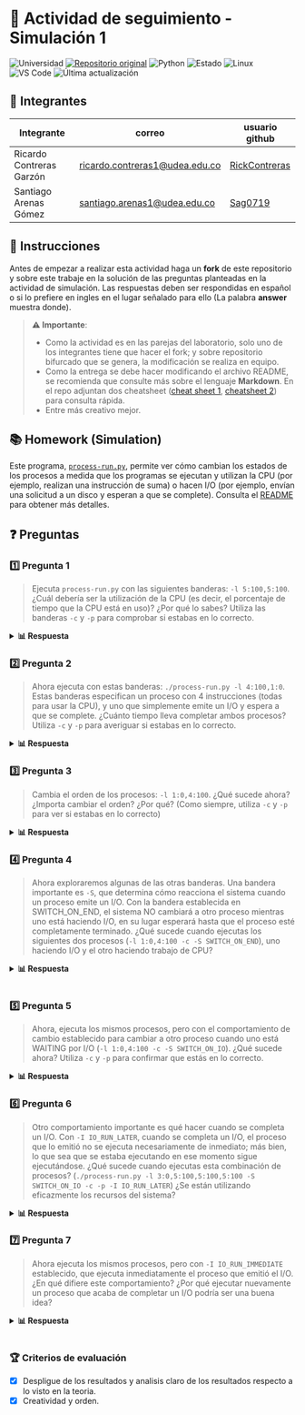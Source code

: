 # 🧪 Actividad de seguimiento - Simulación 1

![Universidad](https://img.shields.io/badge/Universidad-UdeA-green)
[![Repositorio original](https://img.shields.io/badge/Repositorio%20original-GitHub-lightgrey?logo=github)](https://github.com/udea-so/actividad-simulacion1)
![Python](https://img.shields.io/badge/Python-3.12.1-blue?logo=python&logoColor=white)
![Estado](https://img.shields.io/badge/Estado-Finalizado-yellow)
![Linux](https://img.shields.io/badge/SO-Linux-important?logo=linux)
![VS Code](https://img.shields.io/badge/Editor-VS%20Code-blue?logo=visualstudiocode)
![Última actualización](https://img.shields.io/badge/Última%20actualización-Abril%202025-orange)
## 👥 Integrantes

|Integrante|correo|usuario github|
|---|---|---|
| Ricardo Contreras Garzón | ricardo.contreras1@udea.edu.co | [RickContreras](https://github.com/RickContreras) |
| Santiago Arenas Gómez | santiago.arenas1@udea.edu.co |[Sag0719](https://github.com/Sag0719)|

## 📝 Instrucciones

Antes de empezar a realizar esta actividad haga un **fork** de este repositorio y sobre este trabaje en la solución de las preguntas planteadas en la actividad de simulación. Las respuestas deben ser respondidas en español o si lo prefiere en ingles en el lugar señalado para ello (La palabra **answer** muestra donde).

> **⚠️ Importante**:
> * Como la actividad es en las parejas del laboratorio, solo uno de los integrantes tiene que hacer el fork; y sobre repositorio bifurcado que se genera, la modificación se realiza en equipo.
> * Como la entrega se debe hacer modificando el archivo README, se recomienda que consulte más sobre el lenguaje **Markdown**. En el repo adjuntan dos cheatsheet ([cheat sheet 1](Markdown_Cheat_Sheet.pdf), [cheatsheet 2](markdown-cheatsheet.pdf)) para consulta rápida.
> * Entre más creativo mejor.

## 📚 Homework (Simulation)

Este programa, [`process-run.py`](process-run.py), permite ver cómo cambian los estados de los procesos a medida que los programas se ejecutan y utilizan la CPU (por ejemplo, realizan una instrucción de suma) o hacen I/O (por ejemplo, envían una solicitud a un disco y esperan a que se complete). Consulta el [README](https://github.com/remzi-arpacidusseau/ostep-homework/blob/master/cpu-intro/README.md) para obtener más detalles.

## ❓ Preguntas

### 1️⃣ Pregunta 1

> Ejecuta `process-run.py` con las siguientes banderas: `-l 5:100,5:100`. ¿Cuál debería ser la utilización de la CPU (es decir, el porcentaje de tiempo que la CPU está en uso)? ¿Por qué lo sabes? Utiliza las banderas `-c` y `-p` para comprobar si estabas en lo correcto.

<details>
<summary><b>📊 Respuesta</b></summary>

Al ejecutar el comando:

```bash
python3 ./process-run.py -l 5:100,5:100
```

Se observa que ambos procesos realizan únicamente operaciones en la CPU. A continuación, se muestra cómo se distribuyen las instrucciones:

| **Process 0** | **Process 1** |
|:-------------:|:-------------:|
| cpu | cpu |
| cpu | cpu |
| cpu | cpu |
| cpu | cpu |
| cpu | cpu |

Al ejecutar el comando con las banderas `-c` y `-p`:

```bash
python3 ./process-run.py -l 5:100,5:100 -c -p
```

Se genera la siguiente traza, que detalla el estado de los procesos en cada unidad de tiempo:

| Tiempo | PID: 0 | PID: 1 | CPU | I/O |
|:------:|:------:|:------:|:---:|:---:|
| 1 | RUN:cpu | READY | 1 | |
| 2 | RUN:cpu | READY | 1 | |
| 3 | RUN:cpu | READY | 1 | |
| 4 | RUN:cpu | READY | 1 | |
| 5 | RUN:cpu | READY | 1 | |
| 6 | DONE | RUN:cpu | 1 | |
| 7 | DONE | RUN:cpu | 1 | |
| 8 | DONE | RUN:cpu | 1 | |
| 9 | DONE | RUN:cpu | 1 | |
| 10 | DONE | RUN:cpu | 1 | |

#### 📈 Estadísticas:
| Métrica | Valor |
|:-------:|:-----:|
| Tiempo total | 10 unidades |
| CPU ocupada | 10 unidades |
| I/O ocupada | 0 unidades |

#### 🔍 Análisis:

- En la primera ejecución, se observa cómo cada proceso utiliza la CPU de manera secuencial, pero no se detalla cómo el sistema operativo gestiona el cambio de procesos.
- En la segunda ejecución, con las banderas `-c` y `-p`, se muestra explícitamente el estado de cada proceso en cada unidad de tiempo. Esto permite observar cómo los procesos se turnan para usar la CPU.
- La CPU está ocupada durante todo el tiempo de ejecución, lo que resulta en una utilización del **100%**. No hay operaciones de I/O, por lo que el tiempo ocupado por I/O es **0%**.
   
En resumen, esta simulación demuestra cómo los procesos se alternan en el uso de la CPU y cómo el sistema operativo gestiona su ejecución de manera eficiente.

</details>

### 2️⃣ Pregunta 2

> Ahora ejecuta con estas banderas: `./process-run.py -l 4:100,1:0`. Estas banderas especifican un proceso con 4 instrucciones (todas para usar la CPU), y uno que simplemente emite un I/O y espera a que se complete. ¿Cuánto tiempo lleva completar ambos procesos? Utiliza `-c` y `-p` para averiguar si estabas en lo correcto.

<details>
<summary><b>📊 Respuesta</b></summary>

Al ejecutar el comando:

```bash
python3 process-run.py -l 4:100,1:0
```

Se observa que el Proceso 0 realiza 4 instrucciones en la CPU, mientras que el Proceso 1 realiza una operación de I/O y espera a que esta finalice. A continuación, se muestra cómo se distribuyen las instrucciones:

| **Process 0** | **Process 1** |
|:-------------:|:-------------:|
| cpu | io |
| cpu | io_done |
| cpu | |
| cpu | |

Al ejecutar el comando con las banderas `-c` y `-p`:

```bash
python3 process-run.py -l 4:100,1:0 -c -p
```

Se genera la siguiente traza, que detalla el estado de los procesos en cada unidad de tiempo:

| Tiempo | PID: 0 | PID: 1 | CPU | I/O |
|:------:|:------:|:------:|:---:|:---:|
| 1 | RUN:cpu | READY | 1 | |
| 2 | RUN:cpu | READY | 1 | |
| 3 | RUN:cpu | READY | 1 | |
| 4 | RUN:cpu | READY | 1 | |
| 5 | DONE | RUN:io | 1 | |
| 6 | DONE | BLOCKED | | 1 |
| 7 | DONE | BLOCKED | | 1 |
| 8 | DONE | BLOCKED | | 1 |
| 9 | DONE | BLOCKED | | 1 |
| 10 | DONE | BLOCKED | | 1 |
| 11* | DONE | RUN:io_done | 1 | |

#### 📈 Estadísticas:
| Métrica | Valor |
|:-------:|:-----:|
| Tiempo total | 11 unidades |
| CPU ocupada | 6 unidades |
| I/O ocupada | 5 unidades |
   
#### 🔍 Análisis:

- El **Proceso 0** utiliza la CPU durante 4 unidades de tiempo consecutivas y finaliza.
- El **Proceso 1** realiza una operación de I/O, lo que bloquea su ejecución durante 5 unidades de tiempo hasta que la operación de I/O se completa.
- La CPU está ocupada durante 6 de las 11 unidades de tiempo, lo que resulta en una utilización del **54.55%**.
- La I/O está ocupada durante 5 de las 11 unidades de tiempo, lo que resulta en una utilización del **45.45%**.
   
En resumen, esta simulación muestra cómo el sistema operativo gestiona los procesos que realizan operaciones de I/O. Este caso ilustra un escenario ideal donde la CPU se asigna a otro proceso tan pronto como el proceso actual ha finalizado completamente, maximizando así la eficiencia del uso de los recursos del sistema.

</details>

### 3️⃣ Pregunta 3

> Cambia el orden de los procesos: `-l 1:0,4:100`. ¿Qué sucede ahora? ¿Importa cambiar el orden? ¿Por qué? (Como siempre, utiliza `-c` y `-p` para ver si estabas en lo correcto)

<details>
<summary><b>📊 Respuesta</b></summary>

Al ejecutar el comando:

```bash
python3 ./process-run.py -l 1:0,4:100
```

Se observa que el Proceso 0 realiza una operación de I/O y espera a que esta finalice, mientras que el Proceso 1 utiliza la CPU para ejecutar 4 instrucciones. A continuación, se muestra cómo se distribuyen las instrucciones:

| **Process 0** | **Process 1** |
|:-------------:|:-------------:|
| io | cpu |
| io_done | cpu |
| | cpu |
| | cpu |

Al ejecutar el comando con las banderas `-c` y `-p`:

```bash
python3 ./process-run.py -l 1:0,4:100 -c -p
```

Se genera la siguiente traza, que detalla el estado de los procesos en cada unidad de tiempo:

| Tiempo | PID: 0 | PID: 1 | CPU | I/O |
|:------:|:------:|:------:|:---:|:---:|
| 1 | RUN:io | READY | 1 | |
| 2 | BLOCKED | RUN:cpu | 1 | 1 |
| 3 | BLOCKED | RUN:cpu | 1 | 1 |
| 4 | BLOCKED | RUN:cpu | 1 | 1 |
| 5 | BLOCKED | RUN:cpu | 1 | 1 |
| 6 | BLOCKED | DONE | | 1 |
| 7* | RUN:io_done | DONE | 1 | |

#### 📈 Estadísticas:
| Métrica | Valor |
|:-------:|:-----:|
| Tiempo total | 7 unidades |
| CPU ocupada | 6 unidades |
| I/O ocupada | 5 unidades |
   
#### 🔍 Análisis:

- El **Proceso 0** realiza una operación de I/O en la primera unidad de tiempo y queda bloqueado durante 5 unidades de tiempo mientras espera que la operación de I/O finalice.
- El **Proceso 1** utiliza la CPU durante 4 unidades de tiempo consecutivas y finaliza antes de que el Proceso 0 complete su operación de I/O.
- La CPU está ocupada durante 6 de las 7 unidades de tiempo, lo que resulta en una utilización del **85.71%**.
- La I/O está ocupada durante 5 de las 7 unidades de tiempo, lo que resulta en una utilización del **71.43%**.

En resumen, esta simulación muestra cómo el sistema operativo prioriza el uso de la CPU para procesos listos mientras otros procesos están bloqueados esperando operaciones de I/O. Esto asegura un uso eficiente de los recursos del sistema.

</details>

### 4️⃣ Pregunta 4

> Ahora exploraremos algunas de las otras banderas. Una bandera importante es `-S`, que determina cómo reacciona el sistema cuando un proceso emite un I/O. Con la bandera establecida en SWITCH_ON_END, el sistema NO cambiará a otro proceso mientras uno está haciendo I/O, en su lugar esperará hasta que el proceso esté completamente terminado. ¿Qué sucede cuando ejecutas los siguientes dos procesos (`-l 1:0,4:100 -c -S SWITCH_ON_END`), uno haciendo I/O y el otro haciendo trabajo de CPU?

<details>
<summary><b>📊 Respuesta</b></summary>

Al ejecutar el comando:

```bash
python3 process-run.py -l 1:0,4:100 -c -S SWITCH_ON_END
```

Se genera la siguiente traza, que detalla el estado de los procesos en cada unidad de tiempo:

| Tiempo | PID: 0 | PID: 1 | CPU | I/O |
|:------:|:------:|:------:|:---:|:---:|
| 1 | RUN:io | READY | 1 | |
| 2 | BLOCKED | READY | | 1 |
| 3 | BLOCKED | READY | | 1 |
| 4 | BLOCKED | READY | | 1 |
| 5 | BLOCKED | READY | | 1 |
| 6 | BLOCKED | READY | | 1 |
| 7* | RUN:io_done | READY | 1 | |
| 8 | DONE | RUN:cpu | 1 | |
| 9 | DONE | RUN:cpu | 1 | |
| 10 | DONE | RUN:cpu | 1 | |
| 11 | DONE | RUN:cpu | 1 | |

#### 📈 Estadísticas:
| Métrica | Valor |
|:-------:|:-----:|
| Tiempo total | 11 unidades |
| CPU ocupada | 6 unidades |
| I/O ocupada | 5 unidades |

#### 🔍 Análisis detallado:

- El **Proceso 0** realiza una operación de I/O en la primera unidad de tiempo y queda bloqueado durante 5 unidades de tiempo mientras espera que la operación de I/O finalice.
- Durante este tiempo, el sistema **no cambia** al **Proceso 1**, ya que la bandera `SWITCH_ON_END` indica que no se debe cambiar de proceso hasta que el proceso actual haya terminado completamente.
- Una vez que el **Proceso 0** finaliza su operación de I/O, el **Proceso 1** utiliza la CPU durante 4 unidades de tiempo consecutivas y finaliza.
- La CPU está ocupada durante **6 de las 11 unidades de tiempo**, lo que resulta en una utilización del **54.55%**.
- La I/O está ocupada durante **5 de las 11 unidades de tiempo**, lo que resulta en una utilización del **45.45%**.

#### 💡 Conclusión:

Este comportamiento **no es eficiente**, ya que el sistema permanece inactivo durante el tiempo en que el **Proceso 0** está bloqueado esperando la finalización de su operación de I/O. Esto demuestra que la bandera `SWITCH_ON_END` puede llevar a un uso ineficiente de los recursos del sistema, especialmente en escenarios donde hay procesos listos para ejecutarse mientras otros están bloqueados.  

En este caso, **permitir que el sistema cambie a otro proceso mientras uno está bloqueado** podría mejorar significativamente la utilización de la CPU y reducir el tiempo total de ejecución.

</details>
   <br>

### 5️⃣ Pregunta 5

> Ahora, ejecuta los mismos procesos, pero con el comportamiento de cambio establecido para cambiar a otro proceso cuando uno está WAITING por I/O (`-l 1:0,4:100 -c -S SWITCH_ON_IO`). ¿Qué sucede ahora? Utiliza `-c` y `-p` para confirmar que estás en lo correcto.

<details>
<summary><b>📊 Respuesta</b></summary>

Al ejecutar el comando:

```bash
python3 process-run.py -l 1:0,4:100 -c -S SWITCH_ON_IO
```
Se genera la siguiente traza, que detalla el estado de los procesos en cada unidad de tiempo:

| Tiempo | PID: 0 | PID: 1 | CPU | I/O |
|:------:|:------:|:------:|:---:|:---:|
| 1 | RUN:io | READY | 1 | |
| 2 | BLOCKED | RUN:cpu | | 1 |
| 3 | BLOCKED | RUN:cpu | | 1 |
| 4 | BLOCKED | RUN:cpu | | 1 |
| 5 | BLOCKED | RUN:cpu | | 1 |
| 6 | BLOCKED | DONE | | 1 |
| 7* | RUN:io_done | DONE | 1 | |

#### 📈 Estadísticas:
| Métrica | Valor |
|:-------:|:-----:|
| Tiempo total | 7 unidades |
| CPU ocupada | 6 unidades |
| I/O ocupada | 5 unidades |

#### 🔍 Análisis detallado:

- En la primera unidad de tiempo, el Proceso 0 inicia su operación de I/O y queda bloqueado.

- A partir del segundo ciclo, el sistema cambia inmediatamente al Proceso 1, ya que SWITCH_ON_IO permite el cambio cuando un proceso queda en estado de espera por I/O.

- El Proceso 1 utiliza la CPU durante 4 unidades de tiempo hasta que finaliza su ejecución.

- Después de que el Proceso 1 finaliza, la operación de I/O del Proceso 0 se completa en la unidad de tiempo 7.

- La CPU está ocupada durante 6 de las 7 unidades de tiempo, lo que resulta en una utilización del 85.71%.

- La I/O está ocupada durante 5 de las 7 unidades de tiempo, lo que resulta en una utilización del 71.43%.

#### 💡 Conclusión:

- En comparación con el caso anterior (SWITCH_ON_END), donde la CPU estuvo inactiva durante 5 unidades de tiempo, este enfoque permite que otro proceso utilice la CPU mientras el primero está bloqueado por I/O.

- Esto mejora significativamente la eficiencia del sistema, reduciendo el tiempo total de ejecución de 11 a 7 unidades de tiempo.

- La bandera SWITCH_ON_IO permite un mayor aprovechamiento de los recursos al evitar tiempos muertos cuando un proceso está en espera.
</details>

### 6️⃣ Pregunta 6

> Otro comportamiento importante es qué hacer cuando se completa un I/O. Con `-I IO_RUN_LATER`, cuando se completa un I/O, el proceso que lo emitió no se ejecuta necesariamente de inmediato; más bien, lo que sea que se estaba ejecutando en ese momento sigue ejecutándose. ¿Qué sucede cuando ejecutas esta combinación de procesos? (`./process-run.py -l 3:0,5:100,5:100,5:100 -S SWITCH_ON_IO -c -p -I IO_RUN_LATER`) ¿Se están utilizando eficazmente los recursos del sistema?

<details>
<summary><b>📊 Respuesta</b></summary>

Al ejecutar el comando:

```bash
python3 process-run.py -l 3:0,5:100,5:100,5:100 -S SWITCH_ON_IO -c -p -I IO_RUN_LATER
```
Se genera la siguiente traza, que detalla el estado de los procesos en cada unidad de tiempo:

| Tiempo | PID: 0	| PID: 1	| PID: 2	| PID: 3	| CPU	| I/O |
|:------:|:------:|:------:|:------:|:------:|:---:|:---:|
| 1 | RUN:io  | READY  | READY | READY | 1 | |
| 2 | BLOCKED | RUN:cpu | READY | READY | 1 | 1 |
| 3 | BLOCKED | RUN:cpu | READY | READY | 1 | 1 |
| 4 | BLOCKED | RUN:cpu | READY | READY | 1 | 1 |
| 5 | BLOCKED | RUN:cpu | READY | READY | 1 | 1 |
| 6 | BLOCKED | RUN:cpu | READY | READY | 1 | 1 |
| 7* | READY | DONE | RUN:cpu | READY | 1 | |
| 8 | READY | DONE | RUN:cpu | READY | 1 | |
| 9 | READY | DONE | RUN:cpu | READY | 1 | |
| 10 | READY | DONE | RUN:cpu | READY | 1 | |
| 11 | READY | DONE | RUN:cpu | READY | 1 | |
| 12 | READY | DONE | DONE | RUN:cpu | 1 | |
| 13 | READY | DONE | DONE | RUN:cpu | 1 | |
| 14 | READY | DONE | DONE | RUN:cpu | 1 | |
| 15 | READY | DONE | DONE | RUN:cpu | 1 | |
| 16 | READY | DONE | DONE | RUN:cpu | 1 | |
| 17 | RUN:io_done | DONE | DONE | DONE | 1 | |
| 18 | RUN:io | DONE | DONE | DONE | 1 | |
| 19 | BLOCKED | DONE | DONE | DONE | | 1 |
| 20 | BLOCKED | DONE | DONE | DONE | | 1 |
| 21 | BLOCKED | DONE | DONE | DONE | | 1 |
| 22 | BLOCKED | DONE | DONE | DONE | | 1 |
| 23 | BLOCKED | DONE | DONE | DONE | | 1 |
| 24* | RUN:io_done | DONE | DONE | DONE | 1 | |
| 25 | RUN:io | DONE | DONE | DONE | 1 | |
| 26 | BLOCKED | DONE | DONE | DONE | | 1 |
| 27 | BLOCKED | DONE | DONE | DONE | | 1 |
| 28 | BLOCKED | DONE | DONE | DONE | | 1 |
| 29 | BLOCKED | DONE | DONE | DONE | | 1 |
| 30 | BLOCKED | DONE | DONE | DONE | | 1 |
| 31* | RUN:io_done | DONE | DONE | DONE | 1 | |

#### 📈 Estadísticas:
| Métrica        | Valor    |
|---------------|---------|
| Tiempo total  | 31      |
| CPU ocupada   | 21 (67.74%) |
| I/O ocupada   | 15 (48.39%) |

#### 🔍 Análisis detallado:

- En la primera unidad de tiempo, el Proceso 0 inicia una operación de I/O y queda bloqueado.

- Como el sistema tiene SWITCH_ON_IO, el Proceso 1 toma la CPU y ejecuta sus instrucciones.

- Cuando la operación de I/O de un proceso finaliza, con IO_RUN_LATER este no se ejecuta inmediatamente, sino que sigue en estado READY hasta que le toque su turno en la cola de ejecución.

- Esto causa que la CPU siga ejecutando los otros procesos de CPU en lugar de atender al proceso que finalizó su operación de I/O.

- La CPU se mantiene ocupada durante 21 de las 31 unidades de tiempo, lo que implica un uso del 67.74%.

- La I/O estuvo ocupada durante 15 de las 31 unidades de tiempo, lo que representa un 48.39%.

#### 💡 Conclusión:

- El comportamiento de IO_RUN_LATER retrasa la ejecución de procesos que finalizan operaciones de I/O, permitiendo que otros procesos continúen en la CPU sin interrupción.

- Este enfoque es eficiente para procesos de CPU intensivos, ya que permite que la CPU no se quede inactiva esperando la finalización de una operación de I/O.

- Sin embargo, si un proceso depende de I/O frecuente, este comportamiento puede introducir demoras innecesarias, ya que el proceso que completó su operación de I/O tiene que esperar su turno para volver a ejecutarse.

- Una posible optimización sería usar IO_RUN_IMMEDIATE, que permite que el proceso que termina su I/O reciba la CPU de inmediato, reduciendo tiempos de espera.

</details>

### 7️⃣ Pregunta 7

> Ahora ejecuta los mismos procesos, pero con `-I IO_RUN_IMMEDIATE` establecido, que ejecuta inmediatamente el proceso que emitió el I/O. ¿En qué difiere este comportamiento? ¿Por qué ejecutar nuevamente un proceso que acaba de completar un I/O podría ser una buena idea?

<details>
<summary><b>📊 Respuesta</b></summary>

```bash
python3 process-run.py -l 3:0,5:100,5:100,5:100 -S SWITCH_ON_IO -c -p -I IO_RUN_IMMEDIATE
```
Se genera la siguiente traza, que detalla el estado de los procesos en cada unidad de tiempo:

| Tiempo | PID: 0 | PID: 1 | PID: 2 | PID: 3 | CPU | I/O |
|:------:|:------:|:------:|:------:|:------:|:---:|:---:|
| 1 | RUN:io | READY | READY | READY | 1 | |
| 2 | BLOCKED | RUN:cpu | READY | READY | 1 | 1 |
| 3 | BLOCKED | RUN:cpu | READY | READY | 1 | 1 |
| 4 | BLOCKED | RUN:cpu | READY | READY | 1 | 1 |
| 5 | BLOCKED | RUN:cpu | READY | READY | 1 | 1 |
| 6 | BLOCKED | RUN:cpu | READY | READY | 1 | 1 |
| 7* | RUN:io_done | DONE | READY | READY | 1 | |
| 8 | RUN:io | DONE | READY  | READY | 1 | |
| 9 | BLOCKED | DONE | RUN:cpu | READY | 1 | 1 |
| 10 | BLOCKED | DONE | RUN:cpu | READY | 1 | 1 |
| 11 | BLOCKED | DONE | RUN:cpu | READY | 1 | 1 |
| 12 | BLOCKED | DONE | RUN:cpu | READY | 1 | 1 |
| 13 | BLOCKED | DONE | RUN:cpu | READY | 1 | 1 |
| 14* | RUN:io_done | DONE | DONE | READY | 1 | |
| 15 | RUN:io | DONE | DONE | READY  | 1 | |
| 16 | BLOCKED | DONE | DONE | RUN:cpu | 1 | 1 |
| 17 | BLOCKED | DONE | DONE | RUN:cpu | 1 | 1 |
| 18 | BLOCKED | DONE | DONE | RUN:cpu | 1 | 1 |
| 19 | BLOCKED | DONE | DONE | RUN:cpu | 1 | 1 |
| 20 | BLOCKED | DONE | DONE | RUN:cpu | 1 | 1 |
| 21* | RUN:io_done | DONE | DONE | DONE | 1 | |

#### 📈 Estadísticas:
| Métrica        | Valor    |
|---------------|---------|
| Tiempo total  | 21      |
| CPU ocupada   | 21 (100.00%) |
| I/O ocupada   | 15 (71.43%) |

#### 🔍 Análisis detallado:

- Con IO_RUN_IMMEDIATE, el proceso que finaliza una operación de I/O se ejecuta inmediatamente después de completarla.

- Esto contrasta con la ejecución anterior con IO_RUN_LATER, donde el proceso que terminaba la I/O tenía que esperar a que el proceso en ejecución terminara su tiempo en CPU.

- En este caso, el tiempo total de ejecución se reduce de 31 a 21 unidades, lo que indica una mayor eficiencia.

- La CPU estuvo ocupada el 100% del tiempo, eliminando periodos de inactividad.

- La utilización de I/O también aumentó, pasando del 48.39% al 71.43%, lo que significa que se usó de manera más efectiva.

#### 💡 Conclusión:

Ejecutar inmediatamente un proceso que acaba de completar un I/O mejora significativamente el rendimiento del sistema al evitar tiempos muertos y aprovechar al máximo los recursos disponibles.

Esto es beneficioso en situaciones donde los procesos dependen fuertemente de I/O, como en servidores web o sistemas interactivos, donde reducir la latencia es crucial.

</details>
   <br>

### 🏆 Criterios de evaluación
- [x] Despligue de los resultados y analisis claro de los resultados respecto a lo visto en la teoria.
- [x] Creatividad y orden.
